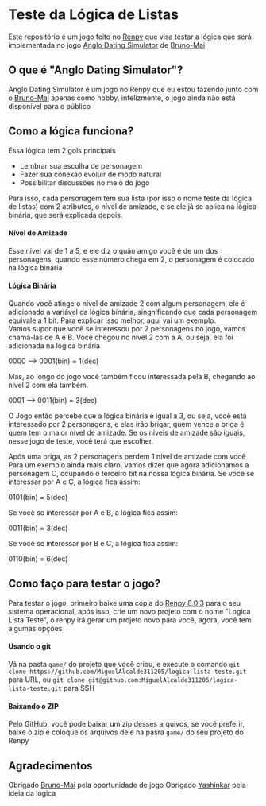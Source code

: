 # Teste da Lógica de Listas

Este repositório é um jogo feito no [Renpy](https://www.renpy.org/) que visa testar a lógica que será implementada no jogo [Anglo Dating Simulator](https://github.com/Bruno-Mai/Anglo-Dating-Sim---BETA) de [Bruno-Mai](https://github.com/Bruno-Mai)

## O que é "Anglo Dating Simulator"?

Anglo Dating Simulator é um jogo no Renpy que eu estou fazendo junto com o [Bruno-Mai](https://github.com/Bruno-Mai) apenas como hobby, infelizmente, o jogo ainda não está disponível para o público

## Como a lógica funciona?
Essa lógica tem 2 gols principais
- Lembrar sua escolha de personagem
- Fazer sua conexão evoluir de modo natural
- Possibilitar discussões no meio do jogo

Para isso, cada personagem tem sua lista (por isso o nome teste da lógica de listas) com 2 atributos, o nível de amizade, e se ele já se aplica na lógica binária, que será explicada depois.

#### Nível de Amizade
Esse nível vai de 1 a 5, e ele diz o quão amigo você é de um dos personagens, quando esse número chega em 2, o personagem é colocado na lógica binária

#### Lógica Binária
Quando você atinge o nível de amizade 2 com algum personagem, ele é adicionado a variável da lógica binária, singnificando que cada personagem equivale a 1 bit.
Para explicar isso melhor, aqui vai um exemplo.  
Vamos supor que você se interessou por 2 personagens no jogo, vamos chamá-las de A e B.
Você chegou no nível 2 com a A, ou seja, ela foi adicionada na lógica binária

0000 --> 0001(bin) = 1(dec)

Mas, ao longo do jogo você também ficou interessada pela B, chegando ao nível 2 com ela também.

0001 --> 0011(bin) = 3(dec)

O Jogo então percebe que a lógica binária é igual a 3, ou seja, você está interessado por 2 personagens, e elas irão brigar, quem vence a briga é quem tem o maior nível de amizade. Se os níveis de amizade são iguais, nesse jogo de teste, você terá que escolher.

Após uma briga, as 2 personagens perdem 1 nível de amizade com você  
Para um exemplo ainda mais claro, vamos dizer que agora adicionamos a personagem C, ocupando o terceiro bit na nossa lógica binária.
Se você se interessar por A e C, a lógica fica assim:

0101(bin) = 5(dec)

Se você se interessar por A e B, a lógica fica assim:

0011(bin) = 3(dec)

Se você se interessar por B e C, a lógica fica assim:

0110(bin) = 6(dec)

## Como faço para testar o jogo?
Para testar o jogo, primeiro baixe uma cópia do [Renpy 8.0.3](https://www.renpy.org/latest.html) para o seu sistema operacional, após isso, crie um novo projeto com o nome "Logica Lista Teste", o renpy irá gerar um projeto novo para você, agora, você tem algumas opções  
#### Usando o git
Vá na pasta `game/` do projeto que você criou, e execute o comando
`git clone https://github.com/MiguelAlcalde311205/logica-lista-teste.git` para URL, ou
`git clone git@github.com:MiguelAlcalde311205/logica-lista-teste.git` para SSH  
#### Baixando o ZIP
Pelo GitHub, você pode baixar um zip desses arquivos, se você preferir, baixe o zip e coloque os arquivos dele na pasra `game/` do seu projeto do Renpy

## Agradecimentos
Obrigado [Bruno-Mai](https://github.com/Bruno-Mai) pela oportunidade de jogo
Obrigado [Yashinkar](https://github.com/Yashinkar) pela ideia da lógica
